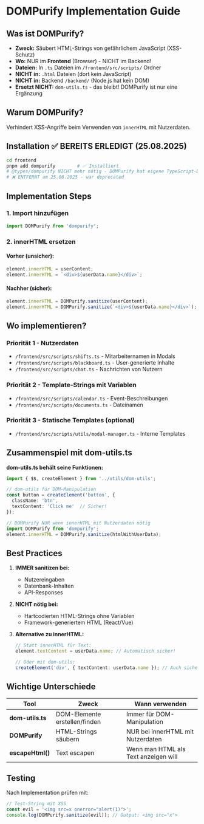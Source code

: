 # DOMPurify Implementation Guide

## Was ist DOMPurify?
- **Zweck:** Säubert HTML-Strings von gefährlichem JavaScript (XSS-Schutz)
- **Wo:** NUR im **Frontend** (Browser) - NICHT im Backend!
- **Dateien:** In `.ts` Dateien im `/frontend/src/scripts/` Ordner
- **NICHT in:** `.html` Dateien (dort kein JavaScript)
- **NICHT in:** Backend `/backend/` (Node.js hat kein DOM)
- **Ersetzt NICHT:** `dom-utils.ts` - das bleibt! DOMPurify ist nur eine Ergänzung

## Warum DOMPurify?
Verhindert XSS-Angriffe beim Verwenden von `innerHTML` mit Nutzerdaten.

## Installation ✅ BEREITS ERLEDIGT (25.08.2025)
```bash
cd frontend
pnpm add dompurify        # ✅ Installiert
# @types/dompurify NICHT mehr nötig - DOMPurify hat eigene TypeScript-Definitionen!
# ❌ ENTFERNT am 25.08.2025 - war deprecated
```

## Implementation Steps

### 1. Import hinzufügen
```typescript
import DOMPurify from 'dompurify';
```

### 2. innerHTML ersetzen

#### Vorher (unsicher):
```typescript
element.innerHTML = userContent;
element.innerHTML = `<div>${userData.name}</div>`;
```

#### Nachher (sicher):
```typescript
element.innerHTML = DOMPurify.sanitize(userContent);
element.innerHTML = DOMPurify.sanitize(`<div>${userData.name}</div>`);
```

## Wo implementieren?

### Priorität 1 - Nutzerdaten
- `/frontend/src/scripts/shifts.ts` - Mitarbeiternamen in Modals
- `/frontend/src/scripts/blackboard.ts` - User-generierte Inhalte
- `/frontend/src/scripts/chat.ts` - Nachrichten von Nutzern

### Priorität 2 - Template-Strings mit Variablen
- `/frontend/src/scripts/calendar.ts` - Event-Beschreibungen
- `/frontend/src/scripts/documents.ts` - Dateinamen

### Priorität 3 - Statische Templates (optional)
- `/frontend/src/scripts/utils/modal-manager.ts` - Interne Templates

## Zusammenspiel mit dom-utils.ts

**dom-utils.ts behält seine Funktionen:**
```typescript
import { $$, createElement } from '../utils/dom-utils';

// dom-utils für DOM-Manipulation
const button = createElement('button', { 
  className: 'btn',
  textContent: 'Click me'  // Sicher!
});

// DOMPurify NUR wenn innerHTML mit Nutzerdaten nötig
import DOMPurify from 'dompurify';
element.innerHTML = DOMPurify.sanitize(htmlWithUserData);
```

## Best Practices

1. **IMMER sanitizen bei:**
   - Nutzereingaben
   - Datenbank-Inhalten  
   - API-Responses

2. **NICHT nötig bei:**
   - Hartcodierten HTML-Strings ohne Variablen
   - Framework-generiertem HTML (React/Vue)

3. **Alternative zu innerHTML:**
   ```typescript
   // Statt innerHTML für Text:
   element.textContent = userData.name; // Automatisch sicher!
   
   // Oder mit dom-utils:
   createElement('div', { textContent: userData.name }); // Auch sicher!
   ```

## Wichtige Unterschiede

| Tool | Zweck | Wann verwenden |
|------|-------|----------------|
| **dom-utils.ts** | DOM-Elemente erstellen/finden | Immer für DOM-Manipulation |
| **DOMPurify** | HTML-Strings säubern | NUR bei innerHTML mit Nutzerdaten |
| **escapeHtml()** | Text escapen | Wenn man HTML als Text anzeigen will |

## Testing
Nach Implementation prüfen mit:
```javascript
// Test-String mit XSS
const evil = '<img src=x onerror="alert(1)">';
console.log(DOMPurify.sanitize(evil)); // Output: <img src="x">
```
